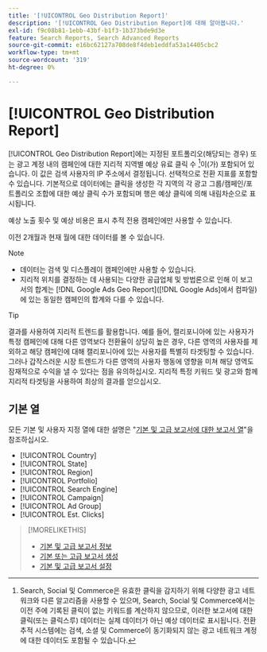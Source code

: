 ```yaml
---
title: '[!UICONTROL Geo Distribution Report]'
description: '[!UICONTROL Geo Distribution Report]에 대해 알아봅니다.'
exl-id: f9c08b81-1ebb-43bf-b1f3-1b373bde9d3e
feature: Search Reports, Search Advanced Reports
source-git-commit: e16bc62127a708de8f4deb1eddfa53a14405cbc2
workflow-type: tm+mt
source-wordcount: '319'
ht-degree: 0%

---
```


# [!UICONTROL Geo Distribution Report]

[!UICONTROL Geo Distribution Report]에는 지정된 포트폴리오(해당되는 경우) 또는 광고 계정 내의 캠페인에 대한 지리적 지역별 예상 유료 클릭 수 [^1]이(가) 포함되어 있습니다. 이 값은 검색 사용자의 IP 주소에서 결정됩니다. 선택적으로 전환 지표를 포함할 수 있습니다. 기본적으로 데이터에는 클릭을 생성한 각 지역의 각 광고 그룹/캠페인/포트폴리오 조합에 대한 예상 클릭 수가 포함되며 행은 예상 클릭에 의해 내림차순으로 표시됩니다.

예상 노출 횟수 및 예상 비용은 표시 추적 전용 캠페인에만 사용할 수 있습니다.

이전 2개월과 현재 월에 대한 데이터를 볼 수 있습니다.

>[!NOTE]
>
>* 데이터는 검색 및 디스플레이 캠페인에만 사용할 수 있습니다.
>* 지리적 위치를 결정하는 데 사용되는 다양한 공급업체 및 방법론으로 인해 이 보고서의 합계는 [!DNL Google Ads Geo Report]([!DNL Google Ads]에서 컴파일)에 있는 동일한 캠페인의 합계와 다를 수 있습니다.

>[!TIP]
>
>결과를 사용하여 지리적 트렌드를 활용합니다. 예를 들어, 캘리포니아에 있는 사용자가 특정 캠페인에 대해 다른 영역보다 전환율이 상당히 높은 경우, 다른 영역의 사용자를 제외하고 해당 캠페인에 대해 캘리포니아에 있는 사용자를 특별히 타겟팅할 수 있습니다. 그러나 갑작스러운 시장 트렌드가 다른 영역의 사용자 행동에 영향을 미쳐 해당 영역도 잠재적으로 수익을 낼 수 있다는 점을 유의하십시오. 지리적 특정 키워드 및 광고와 함께 지리적 타겟팅을 사용하여 최상의 결과를 얻으십시오.

[^1]: Search, Social 및 Commerce은 유효한 클릭을 감지하기 위해 다양한 광고 네트워크와 다른 알고리즘을 사용할 수 있으며, Search, Social 및 Commerce에서는 이전 주에 기록된 클릭이 없는 키워드를 계산하지 않으므로, 이러한 보고서에 대한 클릭(또는 클릭스루) 데이터는 실제 데이터가 아닌 예상 데이터로 표시됩니다. 전환 추적 시스템에는 검색, 소셜 및 Commerce이 동기화되지 않는 광고 네트워크 계정에 대한 데이터도 포함될 수 있습니다.

## 기본 열

모든 기본 및 사용자 지정 열에 대한 설명은 &quot;[기본 및 고급 보고서에 대한 보고서 열](basic-advanced-report-columns.md)&quot;을 참조하십시오.

* [!UICONTROL Country]
* [!UICONTROL State]
* [!UICONTROL Region]
* [!UICONTROL Portfolio]
* [!UICONTROL Search Engine]
* [!UICONTROL Campaign]
* [!UICONTROL Ad Group]
* [!UICONTROL Est. Clicks]

>[!MORELIKETHIS]
>
>* [기본 및 고급 보고서 정보](basic-advanced-report-about.md)
>* [기본 또는 고급 보고서 생성](basic-advanced-report-generate.md)
>* [기본 및 고급 보고서 설정](basic-advanced-report-settings.md)
